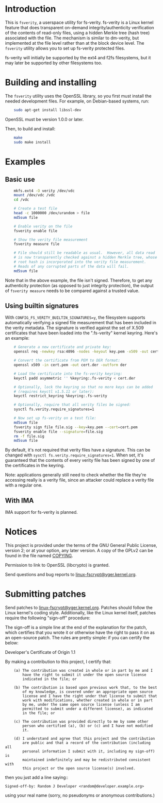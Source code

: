 # Introduction

This is `fsverity`, a userspace utility for fs-verity.  fs-verity is a
Linux kernel feature that does transparent on-demand
integrity/authenticity verification of the contents of read-only
files, using a hidden Merkle tree (hash tree) associated with the
file.  The mechanism is similar to dm-verity, but implemented at the
file level rather than at the block device level.  The `fsverity`
utility allows you to set up fs-verity protected files.

fs-verity will initially be supported by the ext4 and f2fs
filesystems, but it may later be supported by other filesystems too.

# Building and installing

The `fsverity` utility uses the OpenSSL library, so you first must
install the needed development files.  For example, on Debian-based
systems, run:

```bash
    sudo apt-get install libssl-dev
```

OpenSSL must be version 1.0.0 or later.

Then, to build and install:

```bash
    make
    sudo make install
```

# Examples

## Basic use

```bash
    mkfs.ext4 -O verity /dev/vdc
    mount /dev/vdc /vdc
    cd /vdc

    # Create a test file
    head -c 1000000 /dev/urandom > file
    md5sum file

    # Enable verity on the file
    fsverity enable file

    # Show the verity file measurement
    fsverity measure file

    # File should still be readable as usual.  However, all data read
    # is now transparently checked against a hidden Merkle tree, whose
    # root hash is incorporated into the verity file measurement.
    # Reads of any corrupted parts of the data will fail.
    md5sum file
```

Note that in the above example, the file isn't signed.  Therefore, to
get any authenticity protection (as opposed to just integrity
protection), the output of `fsverity measure` needs to be compared
against a trusted value.

## Using builtin signatures

With `CONFIG_FS_VERITY_BUILTIN_SIGNATURES=y`, the filesystem supports
automatically verifying a signed file measurement that has been
included in the verity metadata.  The signature is verified against
the set of X.509 certificates that have been loaded into the
".fs-verity" kernel keyring.  Here's an example:

```bash
    # Generate a new certificate and private key:
    openssl req -newkey rsa:4096 -nodes -keyout key.pem -x509 -out cert.pem

    # Convert the certificate from PEM to DER format:
    openssl x509 -in cert.pem -out cert.der -outform der

    # Load the certificate into the fs-verity keyring:
    keyctl padd asymmetric '' %keyring:.fs-verity < cert.der

    # Optionally, lock the keyring so that no more keys can be added
    # (requires keyctl v1.5.11 or later):
    keyctl restrict_keyring %keyring:.fs-verity

    # Optionally, require that all verity files be signed:
    sysctl fs.verity.require_signatures=1

    # Now set up fs-verity on a test file:
    md5sum file
    fsverity sign file file.sig --key=key.pem --cert=cert.pem
    fsverity enable file --signature=file.sig
    rm -f file.sig
    md5sum file
```

By default, it's not required that verity files have a signature.
This can be changed with `sysctl fs.verity.require_signatures=1`.
When set, it's guaranteed that the contents of every verity file has
been signed by one of the certificates in the keyring.

Note: applications generally still need to check whether the file
they're accessing really is a verity file, since an attacker could
replace a verity file with a regular one.

## With IMA

IMA support for fs-verity is planned.

# Notices

This project is provided under the terms of the GNU General Public
License, version 2; or at your option, any later version.  A copy of the
GPLv2 can be found in the file named [COPYING](COPYING).

Permission to link to OpenSSL (libcrypto) is granted.

Send questions and bug reports to linux-fscrypt@vger.kernel.org.

# Submitting patches

Send patches to linux-fscrypt@vger.kernel.org.  Patches should follow
the Linux kernel's coding style.  Additionally, like the Linux kernel
itself, patches require the following "sign-off" procedure:

The sign-off is a simple line at the end of the explanation for the
patch, which certifies that you wrote it or otherwise have the right
to pass it on as an open-source patch.  The rules are pretty simple:
if you can certify the below:

Developer's Certificate of Origin 1.1

By making a contribution to this project, I certify that:

        (a) The contribution was created in whole or in part by me and I
            have the right to submit it under the open source license
            indicated in the file; or

        (b) The contribution is based upon previous work that, to the best
            of my knowledge, is covered under an appropriate open source
            license and I have the right under that license to submit that
            work with modifications, whether created in whole or in part
            by me, under the same open source license (unless I am
            permitted to submit under a different license), as indicated
            in the file; or

        (c) The contribution was provided directly to me by some other
            person who certified (a), (b) or (c) and I have not modified
            it.

        (d) I understand and agree that this project and the contribution
            are public and that a record of the contribution (including all
            personal information I submit with it, including my sign-off) is
            maintained indefinitely and may be redistributed consistent with
            this project or the open source license(s) involved.

then you just add a line saying::

	Signed-off-by: Random J Developer <random@developer.example.org>

using your real name (sorry, no pseudonyms or anonymous contributions.)
